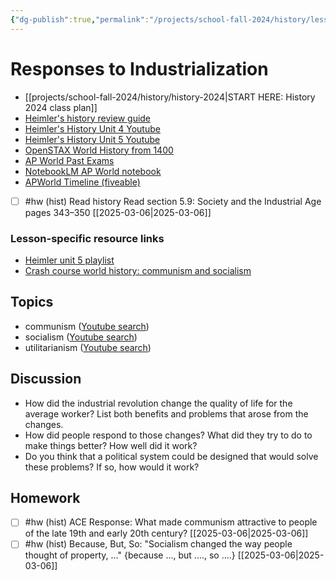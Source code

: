 ```yaml
---
{"dg-publish":true,"permalink":"/projects/school-fall-2024/history/lessons/5-8-responses-to-industry/"}
---
```



#  Responses to Industrialization

- [[projects/school-fall-2024/history/history-2024\|START HERE: History 2024 class plan]]
- [Heimler's history review guide](https://resources.heimlershistory.com/products/ap-world-heimler-review-guide)
- [Heimler's History Unit 4 Youtube](https://www.youtube.com/playlist?list=PLEHRHjICEfDVG6osVMx-168RjRmHv7eby)
- [Heimler's History Unit 5 Youtube](https://www.youtube.com/playlist?list=PLEHRHjICEfDVqlm9W8s3LiDUJDF_M7eBv)
- [OpenSTAX World History from 1400](https://openstax.org/books/world-history-volume-2/pages/1-introduction)
- [AP World Past Exams](https://apcentral.collegeboard.org/courses/ap-world-history/exam/past-exam-questions)
- [NotebookLM AP World notebook](https://notebooklm.google.com/notebook/94b83796-38ce-42a3-b8c6-61630d55f2a2)
- [APWorld Timeline (fiveable)](https://library.fiveable.me/ap-world/faqs/ultimate-ap-world-timeline/blog/7wbnilPDIokeXB7TZ9e3)


- [ ] #hw (hist) Read history  Read section 5.9: Society and the Industrial Age pages 343–350 [[2025-03-06\|2025-03-06]] 

### Lesson-specific resource links


- [Heimler unit 5 playlist](https://www.youtube.com/playlist?list=PLEHRHjICEfDVqlm9W8s3LiDUJDF_M7eBv) 
- [Crash course world history: communism and socialism](https://www.youtube.com/watch?v=B3u4EFTwprM&pp=ygUWY29tbXVuaXNtIGNyYXNoIGNvdXJzZQ%3D%3D) 

## Topics


- communism ([Youtube search](https://www.youtube.com/results?search_query=communism))
- socialism ([Youtube search](https://www.youtube.com/results?search_query=socialism))
- utilitarianism ([Youtube search](https://www.youtube.com/results?search_query=utilitarianism))


## Discussion

- How did the industrial revolution change the quality of life for the average worker? List both benefits and problems that arose from the changes.
- How did people respond to those changes? What did they try to do to make things better? How well did it work?
- Do you think that a political system could be designed that would solve these problems? If so, how would it work?

## Homework

- [ ] #hw (hist) ACE Response: What made communism attractive to people of the late 19th and early 20th century? [[2025-03-06\|2025-03-06]]
- [ ] #hw (hist) Because, But, So: "Socialism changed the way people thought of property, ..." {because ..., but ...., so ....} [[2025-03-06\|2025-03-06]]